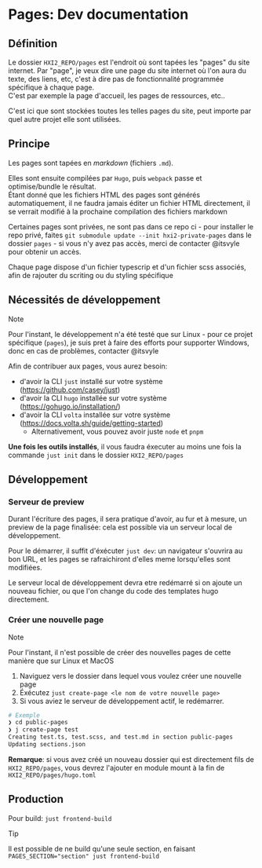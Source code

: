 # Pages: Dev documentation

## Définition

Le dossier `HXI2_REPO/pages` est l'endroit où sont tapées les "pages" du site internet. Par "page", je veux dire une page du site internet où l'on aura du texte, des liens, etc, c'est à dire pas de fonctionnalité programmée spécifique à chaque page.\
C'est par exemple la page d'accueil, les pages de ressources, etc..

C'est ici que sont stockées toutes les telles pages du site, peut importe par quel autre projet elle sont utilisées.

## Principe

Les pages sont tapées en _markdown_ (fichiers `.md`).

Elles sont ensuite compilées par `Hugo`, puis `webpack` passe et optimise/bundle le résultat.\
Étant donné que les fichiers HTML des pages sont générés automatiquement, il ne faudra jamais éditer un fichier HTML directement, il se verrait modifié à la prochaine compilation des fichiers markdown

Certaines pages sont privées, ne sont pas dans ce repo ci - pour installer le repo privé, faites `git submodule update --init hxi2-private-pages` dans le dossier `pages` - si vous n'y avez pas accès, merci de contacter @itsvyle pour obtenir un accès.

Chaque page dispose d'un fichier typescrip et d'un fichier scss associés, afin de rajouter du scriting ou du styling spécifique

## Nécessités de développement

> [!NOTE]
> Pour l'instant, le développement n'a été testé que sur Linux - pour ce projet spécifique (`pages`), je suis pret à faire des efforts pour supporter Windows, donc en cas de problèmes, contacter @itsvyle

Afin de contribuer aux pages, vous aurez besoin:

- d'avoir la CLI `just` installé sur votre système (https://github.com/casey/just)
- d'avoir la CLI `hugo` installée sur votre système (https://gohugo.io/installation/)
- d'avoir la CLI `volta` installée sur votre système (https://docs.volta.sh/guide/getting-started)
  - Alternativement, vous pouvez avoir juste `node` et `pnpm`

**Une fois les outils installés**, il vous faudra éxecuter au moins une fois la commande `just init` dans le dossier `HXI2_REPO/pages`

## Développement

### Serveur de preview

Durant l'écriture des pages, il sera pratique d'avoir, au fur et à mesure, un preview de la page finalisée: cela est possible via un serveur local de développement.

Pour le démarrer, il suffit d'éxécuter `just dev`: un navigateur s'ouvrira au bon URL, et les pages se rafraichiront d'elles meme lorsqu'elles sont modifiées.

Le serveur local de développement devra etre redémarré si on ajoute un nouveau fichier, ou que l'on change du code des templates hugo directement.

### Créer une nouvelle page

> [!NOTE]
> Pour l'instant, il n'est possible de créer des nouvelles pages de cette manière que sur Linux et MacOS

1. Naviguez vers le dossier dans lequel vous voulez créer une nouvelle page
2. Éxécutez `just create-page <le nom de votre nouvelle page>`
3. Si vous aviez le serveur de développement actif, le redémarrer.

```bash
# Exemple
❯ cd public-pages
❯ j create-page test
Creating test.ts, test.scss, and test.md in section public-pages
Updating sections.json
```

**Remarque**: si vous avez créé un nouveau dossier qui est directement fils de `HXI2_REPO/pages`, vous devrez l'ajouter en module mount à la fin de `HXI2_REPO/pages/hugo.toml`

## Production

Pour build: `just frontend-build`

> [!TIP]
> Il est possible de ne build qu'une seule section, en faisant `PAGES_SECTION="section" just frontend-build`
